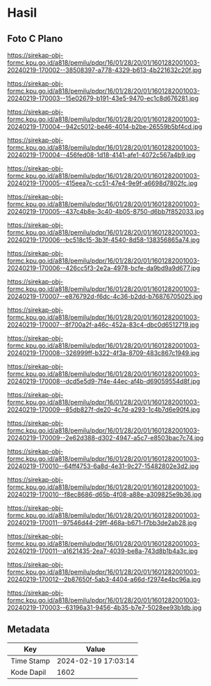 # Hasil

## Foto C Plano

https://sirekap-obj-formc.kpu.go.id/a818/pemilu/pdpr/16/01/28/20/01/1601282001003-20240219-170002--38508397-a778-4329-b613-4b221632c20f.jpg

https://sirekap-obj-formc.kpu.go.id/a818/pemilu/pdpr/16/01/28/20/01/1601282001003-20240219-170003--15e02679-b191-43e5-9470-ec1c8d676281.jpg

https://sirekap-obj-formc.kpu.go.id/a818/pemilu/pdpr/16/01/28/20/01/1601282001003-20240219-170004--942c5012-be46-4014-b2be-26559b5bf4cd.jpg

https://sirekap-obj-formc.kpu.go.id/a818/pemilu/pdpr/16/01/28/20/01/1601282001003-20240219-170004--456fed08-1d18-4141-afe1-4072c567a4b9.jpg

https://sirekap-obj-formc.kpu.go.id/a818/pemilu/pdpr/16/01/28/20/01/1601282001003-20240219-170005--415eea7c-cc51-47e4-9e9f-a6698d7802fc.jpg

https://sirekap-obj-formc.kpu.go.id/a818/pemilu/pdpr/16/01/28/20/01/1601282001003-20240219-170005--437c4b8e-3c40-4b05-8750-d6bb7f852033.jpg

https://sirekap-obj-formc.kpu.go.id/a818/pemilu/pdpr/16/01/28/20/01/1601282001003-20240219-170006--bc518c15-3b3f-4540-8d58-138356865a74.jpg

https://sirekap-obj-formc.kpu.go.id/a818/pemilu/pdpr/16/01/28/20/01/1601282001003-20240219-170006--426cc5f3-2e2a-4978-bcfe-da9bd9a9d677.jpg

https://sirekap-obj-formc.kpu.go.id/a818/pemilu/pdpr/16/01/28/20/01/1601282001003-20240219-170007--e876792d-f6dc-4c36-b2dd-b76876705025.jpg

https://sirekap-obj-formc.kpu.go.id/a818/pemilu/pdpr/16/01/28/20/01/1601282001003-20240219-170007--8f700a2f-a46c-452a-83c4-dbc0d6512719.jpg

https://sirekap-obj-formc.kpu.go.id/a818/pemilu/pdpr/16/01/28/20/01/1601282001003-20240219-170008--326999ff-b322-4f3a-8709-483c867c1949.jpg

https://sirekap-obj-formc.kpu.go.id/a818/pemilu/pdpr/16/01/28/20/01/1601282001003-20240219-170008--dcd5e5d9-7f4e-44ec-af4b-d69059554d8f.jpg

https://sirekap-obj-formc.kpu.go.id/a818/pemilu/pdpr/16/01/28/20/01/1601282001003-20240219-170009--85db827f-de20-4c7d-a293-1c4b7d6e90f4.jpg

https://sirekap-obj-formc.kpu.go.id/a818/pemilu/pdpr/16/01/28/20/01/1601282001003-20240219-170009--2e62d388-d302-4947-a5c7-e8503bac7c74.jpg

https://sirekap-obj-formc.kpu.go.id/a818/pemilu/pdpr/16/01/28/20/01/1601282001003-20240219-170010--64ff4753-6a8d-4e31-9c27-15482802e3d2.jpg

https://sirekap-obj-formc.kpu.go.id/a818/pemilu/pdpr/16/01/28/20/01/1601282001003-20240219-170010--f8ec8686-d65b-4f08-a88e-a309825e9b36.jpg

https://sirekap-obj-formc.kpu.go.id/a818/pemilu/pdpr/16/01/28/20/01/1601282001003-20240219-170011--97546d44-29ff-468a-b671-f7bb3de2ab28.jpg

https://sirekap-obj-formc.kpu.go.id/a818/pemilu/pdpr/16/01/28/20/01/1601282001003-20240219-170011--a1621435-2ea7-4039-be8a-743d8b1b4a3c.jpg

https://sirekap-obj-formc.kpu.go.id/a818/pemilu/pdpr/16/01/28/20/01/1601282001003-20240219-170012--2b87650f-5ab3-4404-a66d-f2974e4bc96a.jpg

https://sirekap-obj-formc.kpu.go.id/a818/pemilu/pdpr/16/01/28/20/01/1601282001003-20240219-170003--63196a31-9456-4b35-b7e7-5028ee93b1db.jpg


## Metadata

| Key        | Value               |
| ---------- | ------------------- |
| Time Stamp | 2024-02-19 17:03:14 |
| Kode Dapil | 1602                |



